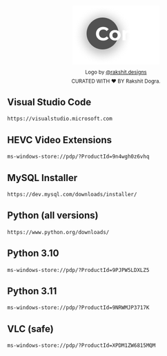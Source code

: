 <p align="center">
  <a href="https://github.com/rakshitdogra/ConfigureNewPC"><img src="icon.png" alt="Logo"></img></a>
  </br>
  <sub>Logo by <a href="https://www.instagram.com/rakshit.designs/">@rakshit.designs</a></sub>
  </br>
  <sub>CURATED WITH ❤️ BY Rakshit Dogra.</sub>
</p>   
   
Visual Studio Code
-------------------
    https://visualstudio.microsoft.com

HEVC Video Extensions
----------------------
    ms-windows-store://pdp/?ProductId=9n4wgh0z6vhq

MySQL Installer
-------------------------------------
    https://dev.mysql.com/downloads/installer/

Python (all versions)
----------------------
    https://www.python.org/downloads/

Python 3.10
------------
    ms-windows-store://pdp/?ProductId=9PJPW5LDXLZ5

Python 3.11
------------
    ms-windows-store://pdp/?ProductId=9NRWMJP3717K

VLC (safe)
-----------
    ms-windows-store://pdp/?ProductId=XPDM1ZW6815MQM
